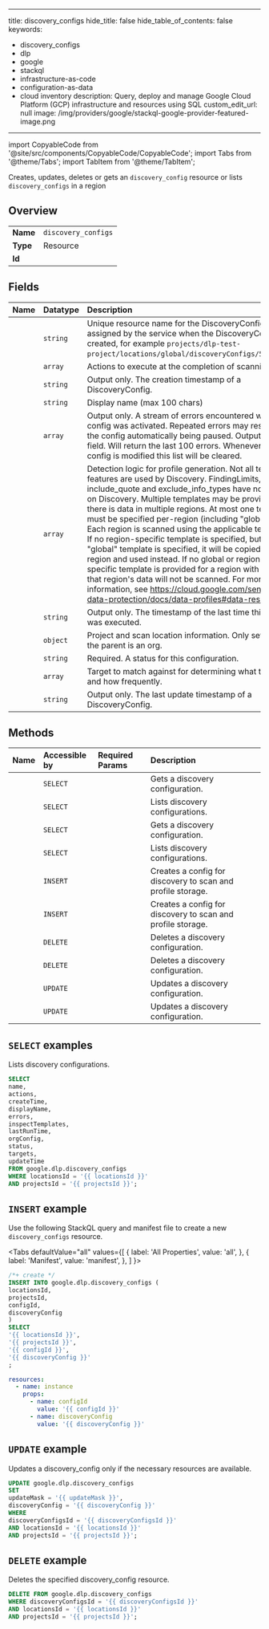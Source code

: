 
---
title: discovery_configs
hide_title: false
hide_table_of_contents: false
keywords:
  - discovery_configs
  - dlp
  - google
  - stackql
  - infrastructure-as-code
  - configuration-as-data
  - cloud inventory
description: Query, deploy and manage Google Cloud Platform (GCP) infrastructure and resources using SQL
custom_edit_url: null
image: /img/providers/google/stackql-google-provider-featured-image.png
---

import CopyableCode from '@site/src/components/CopyableCode/CopyableCode';
import Tabs from '@theme/Tabs';
import TabItem from '@theme/TabItem';

Creates, updates, deletes or gets an <code>discovery_config</code> resource or lists <code>discovery_configs</code> in a region

## Overview
<table><tbody>
<tr><td><b>Name</b></td><td><code>discovery_configs</code></td></tr>
<tr><td><b>Type</b></td><td>Resource</td></tr>
<tr><td><b>Id</b></td><td><CopyableCode code="google.dlp.discovery_configs" /></td></tr>
</tbody></table>

## Fields
| Name | Datatype | Description |
|:-----|:---------|:------------|
| <CopyableCode code="name" /> | `string` | Unique resource name for the DiscoveryConfig, assigned by the service when the DiscoveryConfig is created, for example `projects/dlp-test-project/locations/global/discoveryConfigs/53234423`. |
| <CopyableCode code="actions" /> | `array` | Actions to execute at the completion of scanning. |
| <CopyableCode code="createTime" /> | `string` | Output only. The creation timestamp of a DiscoveryConfig. |
| <CopyableCode code="displayName" /> | `string` | Display name (max 100 chars) |
| <CopyableCode code="errors" /> | `array` | Output only. A stream of errors encountered when the config was activated. Repeated errors may result in the config automatically being paused. Output only field. Will return the last 100 errors. Whenever the config is modified this list will be cleared. |
| <CopyableCode code="inspectTemplates" /> | `array` | Detection logic for profile generation. Not all template features are used by Discovery. FindingLimits, include_quote and exclude_info_types have no impact on Discovery. Multiple templates may be provided if there is data in multiple regions. At most one template must be specified per-region (including "global"). Each region is scanned using the applicable template. If no region-specific template is specified, but a "global" template is specified, it will be copied to that region and used instead. If no global or region-specific template is provided for a region with data, that region's data will not be scanned. For more information, see https://cloud.google.com/sensitive-data-protection/docs/data-profiles#data-residency. |
| <CopyableCode code="lastRunTime" /> | `string` | Output only. The timestamp of the last time this config was executed. |
| <CopyableCode code="orgConfig" /> | `object` | Project and scan location information. Only set when the parent is an org. |
| <CopyableCode code="status" /> | `string` | Required. A status for this configuration. |
| <CopyableCode code="targets" /> | `array` | Target to match against for determining what to scan and how frequently. |
| <CopyableCode code="updateTime" /> | `string` | Output only. The last update timestamp of a DiscoveryConfig. |

## Methods
| Name | Accessible by | Required Params | Description |
|:-----|:--------------|:----------------|:------------|
| <CopyableCode code="organizations_locations_discovery_configs_get" /> | `SELECT` | <CopyableCode code="discoveryConfigsId, locationsId, organizationsId" /> | Gets a discovery configuration. |
| <CopyableCode code="organizations_locations_discovery_configs_list" /> | `SELECT` | <CopyableCode code="locationsId, organizationsId" /> | Lists discovery configurations. |
| <CopyableCode code="projects_locations_discovery_configs_get" /> | `SELECT` | <CopyableCode code="discoveryConfigsId, locationsId, projectsId" /> | Gets a discovery configuration. |
| <CopyableCode code="projects_locations_discovery_configs_list" /> | `SELECT` | <CopyableCode code="locationsId, projectsId" /> | Lists discovery configurations. |
| <CopyableCode code="organizations_locations_discovery_configs_create" /> | `INSERT` | <CopyableCode code="locationsId, organizationsId" /> | Creates a config for discovery to scan and profile storage. |
| <CopyableCode code="projects_locations_discovery_configs_create" /> | `INSERT` | <CopyableCode code="locationsId, projectsId" /> | Creates a config for discovery to scan and profile storage. |
| <CopyableCode code="organizations_locations_discovery_configs_delete" /> | `DELETE` | <CopyableCode code="discoveryConfigsId, locationsId, organizationsId" /> | Deletes a discovery configuration. |
| <CopyableCode code="projects_locations_discovery_configs_delete" /> | `DELETE` | <CopyableCode code="discoveryConfigsId, locationsId, projectsId" /> | Deletes a discovery configuration. |
| <CopyableCode code="organizations_locations_discovery_configs_patch" /> | `UPDATE` | <CopyableCode code="discoveryConfigsId, locationsId, organizationsId" /> | Updates a discovery configuration. |
| <CopyableCode code="projects_locations_discovery_configs_patch" /> | `UPDATE` | <CopyableCode code="discoveryConfigsId, locationsId, projectsId" /> | Updates a discovery configuration. |

## `SELECT` examples

Lists discovery configurations.

```sql
SELECT
name,
actions,
createTime,
displayName,
errors,
inspectTemplates,
lastRunTime,
orgConfig,
status,
targets,
updateTime
FROM google.dlp.discovery_configs
WHERE locationsId = '{{ locationsId }}'
AND projectsId = '{{ projectsId }}'; 
```

## `INSERT` example

Use the following StackQL query and manifest file to create a new <code>discovery_configs</code> resource.

<Tabs
    defaultValue="all"
    values={[
        { label: 'All Properties', value: 'all', },
        { label: 'Manifest', value: 'manifest', },
    ]
}>
<TabItem value="all">

```sql
/*+ create */
INSERT INTO google.dlp.discovery_configs (
locationsId,
projectsId,
configId,
discoveryConfig
)
SELECT 
'{{ locationsId }}',
'{{ projectsId }}',
'{{ configId }}',
'{{ discoveryConfig }}'
;
```
</TabItem>
<TabItem value="manifest">

```yaml
resources:
  - name: instance
    props:
      - name: configId
        value: '{{ configId }}'
      - name: discoveryConfig
        value: '{{ discoveryConfig }}'

```
</TabItem>
</Tabs>

## `UPDATE` example

Updates a discovery_config only if the necessary resources are available.

```sql
UPDATE google.dlp.discovery_configs
SET 
updateMask = '{{ updateMask }}',
discoveryConfig = '{{ discoveryConfig }}'
WHERE 
discoveryConfigsId = '{{ discoveryConfigsId }}'
AND locationsId = '{{ locationsId }}'
AND projectsId = '{{ projectsId }}';
```

## `DELETE` example

Deletes the specified discovery_config resource.

```sql
DELETE FROM google.dlp.discovery_configs
WHERE discoveryConfigsId = '{{ discoveryConfigsId }}'
AND locationsId = '{{ locationsId }}'
AND projectsId = '{{ projectsId }}';
```
